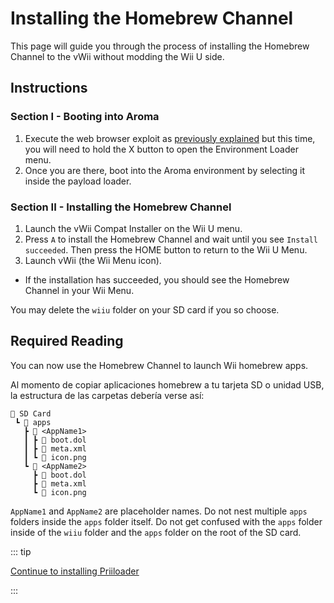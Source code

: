 # Installing the Homebrew Channel

This page will guide you through the process of installing the Homebrew Channel to the vWii without modding the Wii U side.

## Instructions

### Section I - Booting into Aroma

1. Execute the web browser exploit as [previously explained](wiiu-nand-dumper) but this time, you will need to hold the X button to open the Environment Loader menu.
2. Once you are there, boot into the Aroma environment by selecting it inside the payload loader.

### Section II - Installing the Homebrew Channel

1. Launch the vWii Compat Installer on the Wii U menu.
2. Press `A` to install the Homebrew Channel and wait until you see `Install succeeded`. Then press the HOME button to return to the Wii U Menu.
3. Launch vWii (the Wii Menu icon).
 - If the installation has succeeded, you should see the Homebrew Channel in your Wii Menu.

You may delete the `wiiu` folder on your SD card if you so choose.

## Required Reading

You can now use the Homebrew Channel to launch Wii homebrew apps.

Al momento de copiar aplicaciones homebrew a tu tarjeta SD o unidad USB, la estructura de las carpetas debería verse así:

```
💾 SD Card
 ┗ 📁 apps
   ┣ 📁 <AppName1>
   ┃ ┣ 📄 boot.dol
   ┃ ┣ 📄 meta.xml
   ┃ ┗ 📄 icon.png
   ┗ 📁 <AppName2>
     ┣ 📄 boot.dol
     ┣ 📄 meta.xml
     ┗ 📄 icon.png
```

`AppName1` and `AppName2` are placeholder names. Do not nest multiple `apps` folders inside the `apps` folder itself.
Do not get confused with the `apps` folder inside of the `wiiu` folder and the `apps` folder on the root of the SD card.

::: tip

[Continue to installing Priiloader](priiloader)

:::
